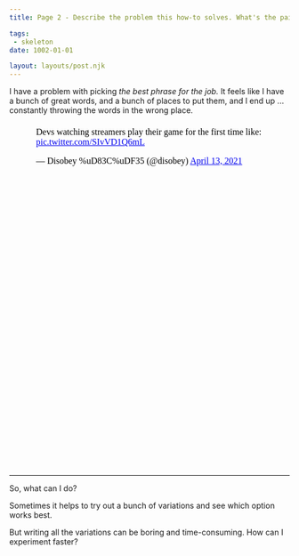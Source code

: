 ```yaml
---
title: Page 2 - Describe the problem this how-to solves. What's the pain?

tags:
 - skeleton
date: 1002-01-01

layout: layouts/post.njk
---
```


I have a problem with picking _the best phrase for the job._ It feels like I have a bunch of great words, and a bunch of places to put them, and I end up ... constantly throwing the words in the wrong place.

<iframe style="border:none;" width="550" height="620" data-tweet-url="https://twitter.com/disobey/status/1382029742220705797" src="data:text/html;charset=utf-8,%3Cblockquote%20class%3D%22twitter-tweet%22%3E%3Cp%20lang%3D%22en%22%20dir%3D%22ltr%22%3EDevs%20watching%20streamers%20play%20their%20game%20for%20the%20first%20time%20like%3A%20%3Ca%20href%3D%22https%3A//t.co/SIvVD1Q6mL%22%3Epic.twitter.com/SIvVD1Q6mL%3C/a%3E%3C/p%3E%26mdash%3B%20Disobey%20%uD83C%uDF35%20%28@disobey%29%20%3Ca%20href%3D%22https%3A//twitter.com/disobey/status/1382029742220705797%3Fref_src%3Dtwsrc%255Etfw%22%3EApril%2013%2C%202021%3C/a%3E%3C/blockquote%3E%0A%3Cscript%20async%20src%3D%22https%3A//platform.twitter.com/widgets.js%22%20charset%3D%22utf-8%22%3E%3C/script%3E%0A%3Cstyle%3Ehtml%7Boverflow%3Ahidden%20%21important%3B%7D%3C/style%3E"></iframe>

---

So, what can I do?

Sometimes it helps to try out a bunch of variations and see which option works best. 

But writing all the variations can be boring and time-consuming. How can I experiment faster?